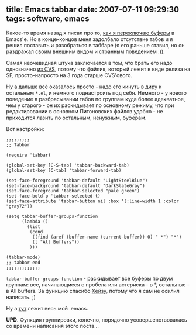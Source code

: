 title: Emacs tabbar
date: 2007-07-11 09:29:30
tags: software, emacs
----


Какое-то время назад я писал про то, [как я переключаю буферы](http://piranha.org.ua/blog/2006/09/16/emacs/) в Emacs'е. Но в конце-концов меня задолбало отсутствие табов и я решил поставить и разобраться в таббаре (я его раньше ставил, но он раздражал своим внешним видом и странным поведением :)).

Самая неочевидная штука заключается в том, что брать его надо однозначно [из CVS](http://emhacks.cvs.sourceforge.net/*checkout*/emhacks/emhacks/tabbar.el), потому что файлик, который лежит в виде релиза на SF, просто-напросто на 3 года старше CVS'ового.

Ну а дальше всё оказалось просто - надо его кинуть в диру к остальным `*.el`, и немного поднастроить под себя. Немного - у нового поведение в разбрасывании табов по группам куда более адекватное, чем у старого - он их раскидывает по основному режиму, что при редактировании в основном Питоновских файлов удобно - не приходится лазить по остальным, ненужным, буферам.

Вот настройки:

    ;;;;;;;;;
    ;; Tabbar
    
    (require 'tabbar)
    
    (global-set-key [C-S-tab] 'tabbar-backward-tab)
    (global-set-key [C-tab] 'tabbar-forward-tab)
    
    (set-face-foreground 'tabbar-default "LightSteelBlue")
    (set-face-background 'tabbar-default "DarkSlateGray")
    (set-face-foreground 'tabbar-selected "pale green")
    (set-face-bold-p 'tabbar-selected t)
    (set-face-attribute 'tabbar-button nil :box '(:line-width 1 :color "gray72"))
    
    (setq tabbar-buffer-groups-function
          (lambda () 
            (list
             (cond
              ((find (aref (buffer-name (current-buffer)) 0) " *") "*")
              (t "All Buffers"))
             )))
    
    (tabbar-mode)
    ;; tabbar end
    ;;;;;;;;;;;;;

`tabbar-buffer-groups-function` - раскидывает все буферы по двум группам: все, начинающиеся с пробела или астериска - в *, остальные - в All buffers. За функцию спасибо [Хейзу](http://haizz.livejournal.com), потому что я сам не осилил написать. ;)

Ну а [тут](http://hg.piranha.org.ua/conf/file/tip/) лежит весь мой .emacs.

**UPD**. Функция группировки, конечно, порядочно усовершенствовалась со времени написания этого поста...
